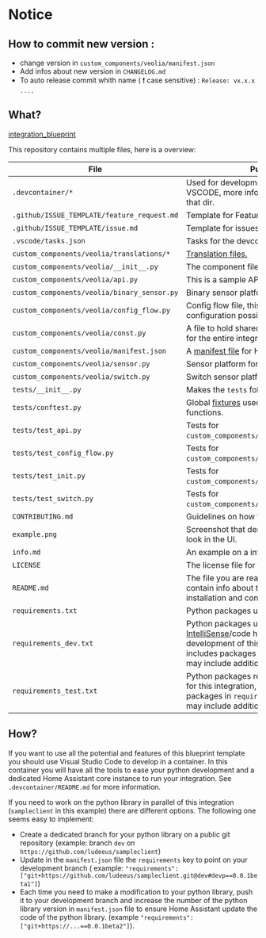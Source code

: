 # Notice

## How to commit new version :

- change version in `custom_components/veolia/manifest.json`
- Add infos about new version in `CHANGELOG.md`
- To auto release commit whith name ( :exclamation: case sensitive) : `Release: vx.x.x ....`

## What?

[integration_blueprint][integration_blueprint]

This repository contains multiple files, here is a overview:

| File                                        | Purpose                                                                                                                                                                                                                                         |
| ------------------------------------------- | ----------------------------------------------------------------------------------------------------------------------------------------------------------------------------------------------------------------------------------------------- |
| `.devcontainer/*`                           | Used for development/testing with VSCODE, more info in the readme file in that dir.                                                                                                                                                             |
| `.github/ISSUE_TEMPLATE/feature_request.md` | Template for Feature Requests                                                                                                                                                                                                                   |
| `.github/ISSUE_TEMPLATE/issue.md`           | Template for issues                                                                                                                                                                                                                             |
| `.vscode/tasks.json`                        | Tasks for the devcontainer.                                                                                                                                                                                                                     |
| `custom_components/veolia/translations/*`   | [Translation files.](https://developers.home-assistant.io/docs/internationalization/custom_integration)                                                                                                                                         |
| `custom_components/veolia/__init__.py`      | The component file for the integration.                                                                                                                                                                                                         |
| `custom_components/veolia/api.py`           | This is a sample API client.                                                                                                                                                                                                                    |
| `custom_components/veolia/binary_sensor.py` | Binary sensor platform for the integration.                                                                                                                                                                                                     |
| `custom_components/veolia/config_flow.py`   | Config flow file, this adds the UI configuration possibilities.                                                                                                                                                                                 |
| `custom_components/veolia/const.py`         | A file to hold shared variables/constants for the entire integration.                                                                                                                                                                           |
| `custom_components/veolia/manifest.json`    | A [manifest file](https://developers.home-assistant.io/docs/en/creating_integration_manifest.html) for Home Assistant.                                                                                                                          |
| `custom_components/veolia/sensor.py`        | Sensor platform for the integration.                                                                                                                                                                                                            |
| `custom_components/veolia/switch.py`        | Switch sensor platform for the integration.                                                                                                                                                                                                     |
| `tests/__init__.py`                         | Makes the `tests` folder a module.                                                                                                                                                                                                              |
| `tests/conftest.py`                         | Global [fixtures](https://docs.pytest.org/en/stable/fixture.html) used in tests to [patch](https://docs.python.org/3/library/unittest.mock.html#unittest.mock.patch) functions.                                                                 |
| `tests/test_api.py`                         | Tests for `custom_components/veolia/api.py`.                                                                                                                                                                                                    |
| `tests/test_config_flow.py`                 | Tests for `custom_components/veolia/config_flow.py`.                                                                                                                                                                                            |
| `tests/test_init.py`                        | Tests for `custom_components/veolia/__init__.py`.                                                                                                                                                                                               |
| `tests/test_switch.py`                      | Tests for `custom_components/veolia/switch.py`.                                                                                                                                                                                                 |
| `CONTRIBUTING.md`                           | Guidelines on how to contribute.                                                                                                                                                                                                                |
| `example.png`                               | Screenshot that demonstrate how it might look in the UI.                                                                                                                                                                                        |
| `info.md`                                   | An example on a info file (used by [hacs][hacs]).                                                                                                                                                                                               |
| `LICENSE`                                   | The license file for the project.                                                                                                                                                                                                               |
| `README.md`                                 | The file you are reading now, should contain info about the integration, installation and configuration instructions.                                                                                                                           |
| `requirements.txt`                          | Python packages used by this integration.                                                                                                                                                                                                       |
| `requirements_dev.txt`                      | Python packages used to provide [IntelliSense](https://code.visualstudio.com/docs/editor/intellisense)/code hints during development of this integration, typically includes packages in `requirements.txt` but may include additional packages |
| `requirements_test.txt`                     | Python packages required to run the tests for this integration, typically includes packages in `requirements_dev.txt` but may include additional packages                                                                                       |

## How?

If you want to use all the potential and features of this blueprint template you
should use Visual Studio Code to develop in a container. In this container you
will have all the tools to ease your python development and a dedicated Home
Assistant core instance to run your integration. See `.devcontainer/README.md` for more information.

If you need to work on the python library in parallel of this integration
(`sampleclient` in this example) there are different options. The following one seems
easy to implement:

- Create a dedicated branch for your python library on a public git repository (example: branch
  `dev` on `https://github.com/ludeeus/sampleclient`)
- Update in the `manifest.json` file the `requirements` key to point on your development branch
  ( example: `"requirements": ["git+https://github.com/ludeeus/sampleclient.git@dev#devp==0.0.1beta1"]`)
- Each time you need to make a modification to your python library, push it to your
  development branch and increase the number of the python library version in `manifest.json` file
  to ensure Home Assistant update the code of the python library. (example `"requirements": ["git+https://...==0.0.1beta2"]`).

[integration_blueprint]: https://github.com/custom-components/integration_blueprint
[hacs]: https://github.com/custom-components/hacs
